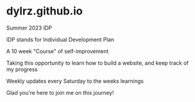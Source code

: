 # dylrz.github.io
Summer 2023 IDP

IDP stands for Individual Development Plan

A 10 week "Course" of self-improvement

Taking this opportunity to learn how to build a website, and keep track of my progress

Weekly updates every Saturday to the weeks learnings

Glad you're here to join me on this journey!
